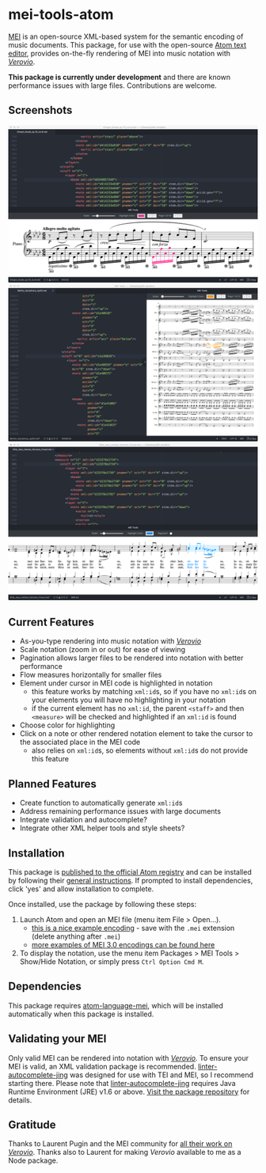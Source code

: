 # mei-tools-atom

[MEI](http://music-encoding.org/) is an open-source XML-based system for the semantic encoding of music documents. This package, for use with the open-source [Atom text editor](https://atom.io/), provides on-the-fly rendering of MEI into music notation with _[Verovio](http://www.verovio.org/)_.

__This package is currently under development__ and there are known performance issues with large files.  Contributions are welcome.

## Screenshots
![screenshot - Chopin piano etude, paginated, magenta highlight](./screenshots/chopin_paginated.png)
![screenshot - Berlioz symphony, paginated, orange highlight](./screenshots/berlioz_paginated.png)
![screenshot - Ahle chorale, not paginated, blue highlight](screenshots/ahle_not-paginated.png)

## Current Features

- As-you-type rendering into music notation with _[Verovio](http://www.verovio.org/)_
- Scale notation (zoom in or out) for ease of viewing
- Pagination allows larger files to be rendered into notation with better performance
- Flow measures horizontally for smaller files
- Element under cursor in MEI code is highlighted in notation
    - this feature works by matching `xml:id`s, so if you have no `xml:id`s on your elements you will have no highlighting in your notation
    - if the current element has no `xml:id`, the parent `<staff>` and then `<measure>` will be checked and highlighted if an `xml:id` is found
- Choose color for highlighting
- Click on a note or other rendered notation element to take the cursor to the associated place in the MEI code
    - also relies on `xml:id`s, so elements without `xml:id`s do not provide this feature

## Planned Features
- Create function to automatically generate `xml:id`s
- Address remaining performance issues with large documents
- Integrate validation and autocomplete?
- Integrate other XML helper tools and style sheets?

## Installation
This package is [published to the official Atom registry](https://atom.io/packages/mei-tools-atom)
and can be installed by following their [general instructions](https://flight-manual.atom.io/using-atom/sections/atom-packages/).
If prompted to install dependencies, click 'yes' and allow installation to complete.

Once installed, use the package by following these steps:
1. Launch Atom and open an MEI file (menu item File > Open...).
    - [this is a nice example encoding](https://raw.githubusercontent.com/music-encoding/sample-encodings/master/MEI_3.0/Music/Complete_examples/Chopin_Etude_op.10_no.9.mei) - save with the `.mei` extension (delete anything after `.mei`)
    - [more examples of MEI 3.0 encodings can be found here](https://github.com/music-encoding/sample-encodings/tree/master/MEI_3.0/Music/Complete_examples)
1. To display the notation, use the menu item Packages > MEI Tools > Show/Hide Notation, or simply press `Ctrl Option Cmd M`.

## Dependencies
This package requires [atom-language-mei](https://github.com/nCoda/atom-language-mei), which will be installed automatically when this package is installed.

## Validating your MEI
Only valid MEI can be rendered into notation with _[Verovio](http://www.verovio.org/)_. To ensure your MEI is valid, an XML validation package is recommended.  [linter-autocomplete-jing](https://github.com/aerhard/linter-autocomplete-jing) was designed for use with TEI and MEI, so I recommend starting there.  Please note that [linter-autocomplete-jing](https://github.com/aerhard/linter-autocomplete-jing) requires Java Runtime Environment (JRE) v1.6 or above.  [Visit the package repository](https://github.com/aerhard/linter-autocomplete-jing) for details.

## Gratitude
Thanks to Laurent Pugin and the MEI community for [all their work on _Verovio_](https://github.com/rism-ch/verovio).  Thanks also to Laurent for making _Verovio_ available to me as a Node package.
